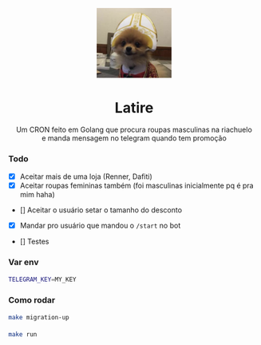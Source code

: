 <p align="center">
  <img src="latire.png" width="150" />
  <h1 align="center">Latire</h1>
  <p align="center">
    Um CRON feito em Golang que procura roupas masculinas na riachuelo <br />
    e manda mensagem no telegram quando tem promoção
  </p>
</p>


### Todo

- [x] Aceitar mais de uma loja (Renner, Dafiti)
- [x] Aceitar roupas femininas também (foi masculinas inicialmente pq é pra mim haha)
- [] Aceitar o usuário setar o tamanho do desconto
- [x] Mandar pro usuário que mandou o `/start` no bot
- [] Testes

### Var env

```sh
TELEGRAM_KEY=MY_KEY
```

### Como rodar 

```sh
make migration-up

make run
```
